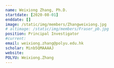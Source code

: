 ```yaml
---
name: Weixiong Zhang, Ph.D.
startdate: [2020-08-01]
enddate: []
image: /static/img/members/Zhangweixiong.jpg
# altimage: /static/img/members/Fraser_pb.jpg
position: Principal Investigator
#current:
email: weixiong.zhang@polyu.edu.hk
scholar: Minb5QMAAAAJ
website:
POLYU: Weixiong.Zhang
---
```

